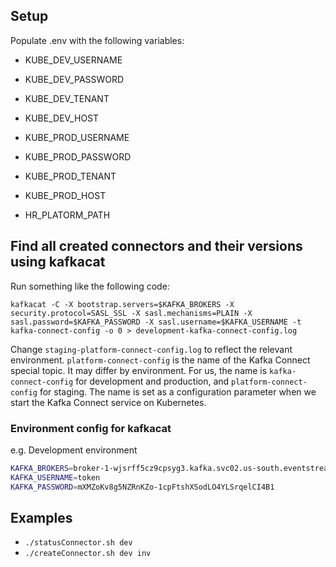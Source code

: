 ## Setup
Populate .env with the following variables:

* KUBE_DEV_USERNAME
* KUBE_DEV_PASSWORD
* KUBE_DEV_TENANT
* KUBE_DEV_HOST

* KUBE_PROD_USERNAME
* KUBE_PROD_PASSWORD
* KUBE_PROD_TENANT
* KUBE_PROD_HOST

* HR_PLATORM_PATH

## Find all created connectors and their versions using kafkacat
Run something like the following code:
```
kafkacat -C -X bootstrap.servers=$KAFKA_BROKERS -X security.protocol=SASL_SSL -X sasl.mechanisms=PLAIN -X sasl.password=$KAFKA_PASSWORD -X sasl.username=$KAFKA_USERNAME -t kafka-connect-config -o 0 > development-kafka-connect-config.log
```

Change `staging-platform-connect-config.log` to reflect the relevant environment. `platform-connect-config` is the name of the Kafka Connect special topic. It may differ by environment. For us, the name is `kafka-connect-config` for development and production, and `platform-connect-config` for staging. The name is set as a configuration parameter when we start the Kafka Connect service on Kubernetes.

### Environment config for kafkacat
e.g. Development environment
```bash
KAFKA_BROKERS=broker-1-wjsrff5cz9cpsyg3.kafka.svc02.us-south.eventstreams.cloud.ibm.com:9093,broker-3-wjsrff5cz9cpsyg3.kafka.svc02.us-south.eventstreams.cloud.ibm.com:9093,broker-4-wjsrff5cz9cpsyg3.kafka.svc02.us-south.eventstreams.cloud.ibm.com:9093,broker-0-wjsrff5cz9cpsyg3.kafka.svc02.us-south.eventstreams.cloud.ibm.com:9093,broker-2-wjsrff5cz9cpsyg3.kafka.svc02.us-south.eventstreams.cloud.ibm.com:9093,broker-5-wjsrff5cz9cpsyg3.kafka.svc02.us-south.eventstreams.cloud.ibm.com:9093
KAFKA_USERNAME=token
KAFKA_PASSWORD=mXMZoKv8g5NZRnKZo-1cpFtshXSodLO4YLSrqelCI4B1
```

## Examples
* `./statusConnector.sh dev`
* `./createConnector.sh dev inv`
